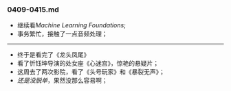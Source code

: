 ### 0409-0415.md
- 继续看*Machine Learning Foundations*;
- 事务繁忙，接触了一点音频处理；
---
- 终于是看完了《龙头凤尾》
- 看了忻钰坤导演的处女座《心迷宫》，惊艳的悬疑片；
- 这周去了两次影院，看了《头号玩家》和《暴裂无声》；
- *还是没脱单*，果然没那么容易啊；
